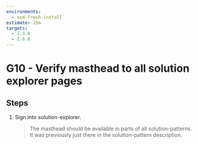 ```yaml
---
environments:
  - osd-fresh-install
estimate: 15m
targets:
  - 2.3.0
  - 2.6.0
---
```


# G10 - Verify masthead to all solution explorer pages

## Steps

1. Sign into solution-explorer.
   > The masthead should be available in parts of all solution-patterns. It was previously just there in the solution-pattern description.

